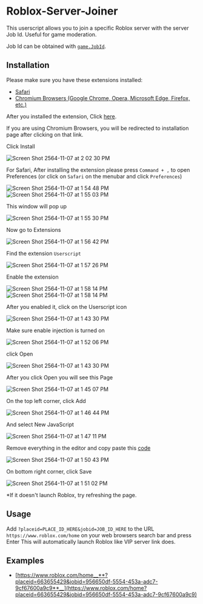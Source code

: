 # Roblox-Server-Joiner

This userscript allows you to join a specific Roblox server with the server Job Id.
Useful for game moderation.

Job Id can be obtained with [`game.JobId`](https://developer.roblox.com/en-us/api-reference/property/DataModel/JobId).

## Installation

Please make sure you have these extensions installed:
- [Safari](https://apps.apple.com/th/app/userscripts/id1463298887?mt=12)
- [Chromium Browsers (Google Chrome, Opera, Microsoft Edge, Firefox, etc.)](https://chrome.google.com/webstore/detail/tampermonkey/dhdgffkkebhmkfjojejmpbldmpobfkfo?hl=en)

After you installed the extension, Click [here](https://raw.githubusercontent.com/Unstable0/Roblox-Server-Joiner/main/roblox-server-joiner.user.js).

If you are using Chromium Browsers, you will be redirected to installation page after clicking on that link.

Click Install

![Screen Shot 2564-11-07 at 2 02 30 PM](https://user-images.githubusercontent.com/46888825/140635749-39bf3124-f56a-4ee1-a128-5de11bfbd10e.png)

For Safari, After installing the extension please press `Command + ,` to open Preferences
(or click on `Safari` on the menubar and click `Preferences`)

![Screen Shot 2564-11-07 at 1 54 48 PM](https://user-images.githubusercontent.com/46888825/140635569-2c2b0818-3510-4e29-bbdd-48a941bef7fd.png)
![Screen Shot 2564-11-07 at 1 55 03 PM](https://user-images.githubusercontent.com/46888825/140635573-31711da0-154e-4b1d-94d6-f7203d54ef0e.png)

This window will pop up

![Screen Shot 2564-11-07 at 1 55 30 PM](https://user-images.githubusercontent.com/46888825/140635580-7890b26f-5f09-485e-8cd9-022f5fa0190f.png)

Now go to Extensions

![Screen Shot 2564-11-07 at 1 56 42 PM](https://user-images.githubusercontent.com/46888825/140635601-47d9cc52-1104-4abd-8f28-d0dc1340c6f9.png)

Find the extension `Userscript`

![Screen Shot 2564-11-07 at 1 57 26 PM](https://user-images.githubusercontent.com/46888825/140635628-a6bbe00e-b4a7-45d6-a4f4-29773dfd1d62.png)

Enable the extension

![Screen Shot 2564-11-07 at 1 58 14 PM](https://user-images.githubusercontent.com/46888825/140635636-54409af9-62b9-4bf4-ba5b-65736d0b648b.png)
![Screen Shot 2564-11-07 at 1 58 14 PM](https://user-images.githubusercontent.com/46888825/140635644-cd6b05fd-51d2-454f-8601-f603d5654ab2.png)

After you enabled it, click on the Userscript icon

![Screen Shot 2564-11-07 at 1 43 30 PM](https://user-images.githubusercontent.com/46888825/140635228-528e680f-f8c6-48da-bb8a-d46b31668340.png)

Make sure enable injection is turned on

![Screen Shot 2564-11-07 at 1 52 06 PM](https://user-images.githubusercontent.com/46888825/140635484-5ce5801c-13da-4c25-81f1-9b3efbcd4cf6.png)

click Open

![Screen Shot 2564-11-07 at 1 43 30 PM](https://user-images.githubusercontent.com/46888825/140635297-24277581-9a73-46dd-9049-372e5b5ef199.png)

After you click Open you will see this Page

![Screen Shot 2564-11-07 at 1 45 07 PM](https://user-images.githubusercontent.com/46888825/140635273-6624e6f4-e325-470b-8aea-0ea0ffdcb4f0.png)

On the top left corner, click Add

![Screen Shot 2564-11-07 at 1 46 44 PM](https://user-images.githubusercontent.com/46888825/140635363-277fb930-ffc3-407f-9364-739df19f066b.png)

And select New JavaScript

![Screen Shot 2564-11-07 at 1 47 11 PM](https://user-images.githubusercontent.com/46888825/140635373-b8f9ba9d-8198-4dc9-ade6-7986f06fb8c3.png)

Remove everything in the editor and copy paste this [code](https://raw.githubusercontent.com/Unstable0/Roblox-Server-Joiner/main/roblox-server-joiner.user.js)

![Screen Shot 2564-11-07 at 1 50 43 PM](https://user-images.githubusercontent.com/46888825/140635427-409b44f0-0621-477c-b5a9-935eb8d0d52b.png)

On bottom right corner, click Save

![Screen Shot 2564-11-07 at 1 51 02 PM](https://user-images.githubusercontent.com/46888825/140635439-0db50ace-392a-43ff-afb4-607b55d670f8.png)

*If it doesn't launch Roblox, try refreshing the page.

## Usage

Add `?placeid=PLACE_ID_HERE&jobid=JOB_ID_HERE` to the URL `https://www.roblox.com/home` on your web browsers search bar and press Enter
This will automatically launch Roblox like VIP server link does.

## Examples

- [https://www.roblox.com/home__**?placeid=663655429&jobid=956650df-5554-453a-adc7-9cf67600a9c9**__](https://www.roblox.com/home?placeid=663655429&jobid=956650df-5554-453a-adc7-9cf67600a9c9)
